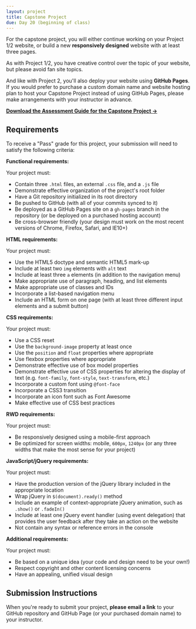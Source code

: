 ```yaml
---
layout: project
title: Capstone Project
due: Day 20 (beginning of class)
---
```


For the capstone project, you will either continue working on your Project 1/2 website, or build a new **responsively designed** website with at least three pages.

As with Project 1/2, you have creative control over the topic of your website, but please avoid fan site topics.

And like with Project 2, you'll also deploy your website using **GitHub Pages**. If you would prefer to purchase a custom domain name and website hosting plan to host your Capstone Project instead of using GitHub Pages, please make arrangements with your instructor in advance.

**[Download the Assessment Guide for the Capstone Project &rarr;](/public/files/wdf-capstone-project-assessment.pdf)**

## Requirements

To receive a "Pass" grade for this project, your submission will need to satisfy the following criteria:

**Functional requirements:**

Your project must:

- Contain three `.html` files, an external `.css` file, and a `.js` file
- Demonstrate effective organization of the project's root folder
- Have a Git repository initialized in its root directory
- Be pushed to GitHub (with all of your commits synced to it)
- Be deployed as a GitHub Pages site on a `gh-pages` branch in the repository (or be deployed on a purchased hosting account)
- Be cross-browser friendly (your design must work on the most recent versions of Chrome, Firefox, Safari, and IE10+)

**HTML requirements:**

Your project must:

- Use the HTML5 doctype and semantic HTML5 mark-up
- Include at least two `img` elements with `alt` text
- Include at least three `a` elements (in addition to the navigation menu)
- Make appropriate use of paragraph, heading, and list elements
- Make appropriate use of classes and IDs
- Incorporate a list-based navigation menu
- Include an HTML form on one page (with at least three different input elements and a submit button)

**CSS requirements:**

Your project must:

- Use a CSS reset
- Use the `background-image` property at least once
- Use the `position` and `float` properties where appropriate
- Use flexbox properties where appropriate
- Demonstrate effective use of box model properties
- Demonstrate effective use of CSS properties for altering the display of text (e.g. `font-family`, `font-style`, `text-transform`, etc.)
- Incorporate a custom font using `@font-face`
- Incorporate a CSS3 transition
- Incorporate an icon font such as Font Awesome
- Make effective use of CSS best practices

**RWD requirements:**

Your project must:

- Be responsively designed using a mobile-first approach
- Be optimized for screen widths: mobile, `600px`, `1240px` (or any three widths that make the most sense for your project)

**JavaScript/jQuery requirements:**

Your project must:

- Have the production version of the jQuery library included in the appropriate location
- Wrap jQuery in `$(document).ready()` method
- Include an example of context-appropriate jQuery animation, such as `.show()` or `.fadeIn()`
- Include at least one jQuery event handler (using event delegation) that provides the user feedback after they take an action on the website
- Not contain any syntax or reference errors in the console

**Additional requirements:**

Your project must:

- Be based on a unique idea (your code and design need to be your own!)
- Respect copyright and other content licensing concerns
- Have an appealing, unified visual design

## Submission Instructions

When you're ready to submit your project, **please email a link** to your GitHub repository and GitHub Page (or your purchased domain name) to your instructor.
